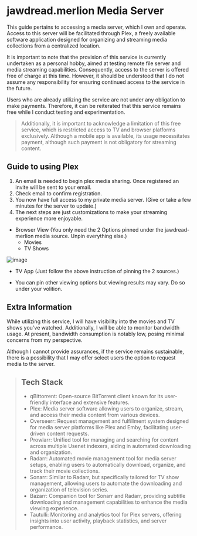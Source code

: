 # jawdread.merlion Media Server

This guide pertains to accessing a media server, which I own and operate. Access to this server will be facilitated through Plex, a freely available software application designed for organizing and streaming media collections from a centralized location.

It is important to note that the provision of this service is currently undertaken as a personal hobby, aimed at testing remote file server and media streaming capabilities. Consequently, access to the server is offered free of charge at this time. However, it should be understood that I do not assume any responsibility for ensuring continued access to the service in the future.

Users who are already utilizing the service are not under any obligation to make payments. Therefore, it can be reiterated that this service remains free while I conduct testing and experimentation.

> Additionally, it is important to acknowledge a limitation of this free service, which is restricted access to TV and browser platforms exclusively. Although a mobile app is available, its usage necessitates payment, although such payment is not obligatory for streaming content.


## Guide to using Plex
1. An email is needed to begin plex media sharing. Once registered an invite will be sent to your email.
2. Check email to confirm registration.
3. You now have full access to my private media server. (Give or take a few minutes for the server to update.)
4. The next steps are just customizations to make your streaming experience more enjoyable.
   
  - Browser View (You only need the 2 Options pinned under the jawdread-merlion media source. Unpin everything else.)
    - Movies
    - TV Shows
    
![image](https://github.com/joja-tree/plex-public/assets/60537897/5df218d8-b66e-458d-871e-cd705b01db71)

  - TV App (Just follow the above instruction of pinning the 2 sources.)
    
  - You can pin other viewing options but viewing results may vary. Do so under your volition.

## Extra Information

While utilizing this service, I will have visibility into the movies and TV shows you've watched. Additionally, I will be able to monitor bandwidth usage. At present, bandwidth consumption is notably low, posing minimal concerns from my perspective.

Although I cannot provide assurances, if the service remains sustainable, there is a possibility that I may offer select users the option to request media to the server.

> ## Tech Stack 
> - qBittorrent: Open-source BitTorrent client known for its user-friendly interface and extensive features.
> - Plex: Media server software allowing users to organize, stream, and access their media content from various devices.
> - Overseerr: Request management and fulfillment system designed for media server platforms like Plex and Emby, facilitating user-driven content requests.
> - Prowlarr: Unified tool for managing and searching for content across multiple Usenet indexers, aiding in automated downloading and organization.
> - Radarr: Automated movie management tool for media server setups, enabling users to automatically download, organize, and track their movie collections.
> - Sonarr: Similar to Radarr, but specifically tailored for TV show management, allowing users to automate the downloading and organization of television series.
> - Bazarr: Companion tool for Sonarr and Radarr, providing subtitle downloading and management capabilities to enhance the media viewing experience.
> - Tautulli: Monitoring and analytics tool for Plex servers, offering insights into user activity, playback statistics, and server performance.
